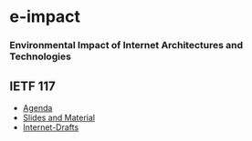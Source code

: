 # e-impact
### Environmental Impact of Internet Architectures and Technologies

## IETF 117
* [Agenda](Agenda.md)
* [Slides and Material](materials/README.md)
* [Internet-Drafts](ids/)
